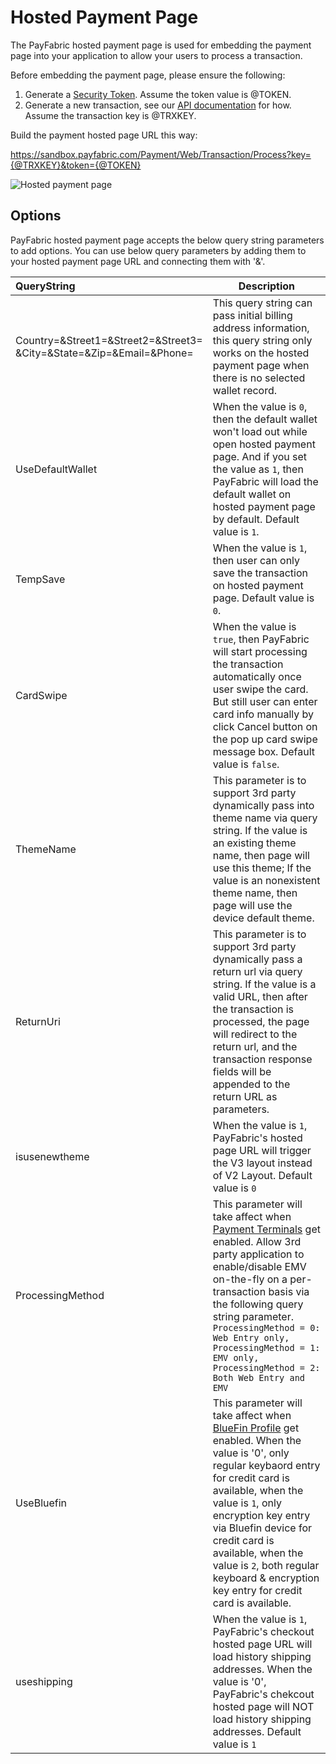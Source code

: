 Hosted Payment Page
===================

The PayFabric hosted payment page is used for embedding the payment page into your application to allow your users to process a transaction.

Before embedding the payment page, please ensure the following:

1. Generate a [Security Token](/Sections/Security%20Token.md).  Assume the token value is @TOKEN.
2. Generate a new transaction, see our [API documentation](../../../../PayFabric-APIs/blob/master/PayFabric/Sections/Transactions.md#create-a-transaction) for how.  Assume the transaction key is @TRXKEY.
 
Build the payment hosted page URL this way:

https://sandbox.payfabric.com/Payment/Web/Transaction/Process?key={@TRXKEY}&token={@TOKEN}

![Hosted payment page](https://s3-us-west-1.amazonaws.com/github-screenshot-repository/v2/HostedPaymentPage.png "Hosted payment page") 

Options
-------

PayFabric hosted payment page accepts the below query string parameters to add options. You can use below query parameters by adding them to your hosted payment page URL and connecting them with '&'.

>
| QueryString| Description | 
| :------------- | ------------- | 
|Country=&Street1=&Street2=&Street3=<br/>&City=&State=&Zip=&Email=&Phone= |This query string can pass initial billing address information, this query string only works on the hosted payment page when there is no selected wallet record.|
|UseDefaultWallet|When the value is `0`, then the default wallet won't load out while open hosted payment page. And if you set the value as `1`, then PayFabric will load the default wallet on hosted payment page by default.  Default value is `1`.|
|TempSave|When the value is `1`, then user can only save the transaction on hosted payment page.  Default value is `0`.|
|CardSwipe|When the value is `true`, then PayFabric will start processing the transaction automatically once user swipe the card. But still user can enter card info manually by click Cancel button on the pop up card swipe message box. Default value is `false`.|
|ThemeName|This parameter is to support 3rd party dynamically pass into theme name via query string. If the value is an existing theme name, then page will use this theme; If the value is an nonexistent theme name, then page will use the device default theme.|
|ReturnUri|	This parameter is to support 3rd party dynamically pass a return url via query string. If the value is a valid URL, then after the transaction is processed, the page will redirect to the return url, and the transaction response fields will be appended to the return URL as parameters.|
|isusenewtheme|	When the value is `1`, PayFabric's hosted page URL will trigger the V3 layout instead of V2 Layout. Default value is `0`|
|ProcessingMethod|This parameter will take affect when [Payment Terminals](https://github.com/PayFabric/Portal/blob/master/PayFabric/Sections/Payment%20Terminals.md) get enabled. Allow 3rd party application to enable/disable EMV on-the-fly on a per-transaction basis via the following query string parameter. `ProcessingMethod = 0: Web Entry only, ProcessingMethod = 1: EMV only, ProcessingMethod = 2: Both Web Entry and EMV`|
|UseBluefin|This parameter will take affect when [BlueFin Profile](https://github.com/PayFabric/Portal/blob/master/PayFabric/Sections/Bluefin.md) get enabled. When the value is '0', only regular keybaord entry for credit card is available, when the value is `1`, only encryption key entry via Bluefin device for credit card is available, when the value is `2`, both regular keyboard & encryption key entry for credit card is available.|
|useshipping|	When the value is `1`, PayFabric's checkout hosted page URL will load history shipping addresses. When the value is '0', PayFabric's chekcout hosted page will NOT load history shipping addresses. Default value is `1`|
